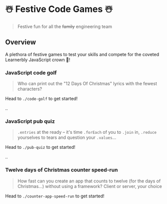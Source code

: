 # ☃️ Festive Code Games ☃️

> Festive fun for all the ~~family~~ engineering team

## Overview

A plethora of festive games to test your skills and compete for the coveted Learnerbly JavaScript crown 👑!

### JavaScript code golf

> Who can print out the "12 Days Of Christmas" lyrics with the fewest characters?

Head to `./code-golf` to get started!

..

### JavaScript pub quiz

> `.entries` at the ready – it's time `.forEach` of you to `.join` in, `.reduce` yourselves to tears and question your `.values`...

Head to `./pub-quiz` to get started!

..

### Twelve days of Christmas counter speed-run

> How fast can you create an app that counts to twelve (for the days of Christmas...) without using a framework? Client or server, your choice

Head to `./counter-app-speed-run` to get started!
